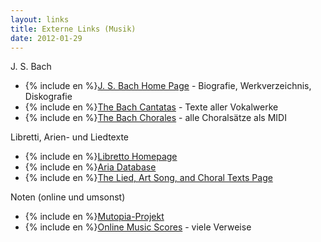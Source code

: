 ```yaml
---
layout: links
title: Externe Links (Musik)
date: 2012-01-29
---
```


J. S. Bach
- {% include en %}[J. S. Bach Home Page](http://www.jsbach.org/) - Biografie, Werkverzeichnis, Diskografie
- {% include en %}[The Bach Cantatas](http://www.cs.ualberta.ca/~wfb/bach.html) - Texte aller Vokalwerke
- {% include en %}[The Bach Chorales](http://www.jsbchorales.net/) - alle Choralsätze als MIDI

Libretti, Arien- und Liedtexte
- {% include en %}[Libretto Homepage](http://opera.stanford.edu/iu/librettim.html)
- {% include en %}[Aria Database](http://www.aria-database.com/)
- {% include en %}[The Lied, Art Song, and Choral Texts Page](http://www.recmusic.org/lieder/)

Noten (online und umsonst)
- {% include en %}[Mutopia-Projekt](http://sca.uwaterloo.ca/Mutopia/)
- {% include en %}[Online Music Scores](http://plato.acadiau.ca/courses/musi/callon/2273/scores.htm) - viele Verweise
